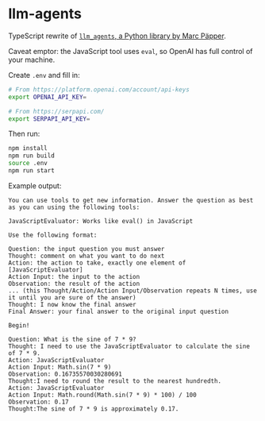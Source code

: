 # llm-agents

TypeScript rewrite of [`llm_agents`, a Python library by Marc Päpper](https://github.com/mpaepper/llm_agents).

Caveat emptor: the JavaScript tool uses `eval`, so OpenAI has full control of your machine.

Create `.env` and fill in:

```sh
# From https://platform.openai.com/account/api-keys
export OPENAI_API_KEY=

# From https://serpapi.com/
export SERPAPI_API_KEY=
```

Then run:

```sh
npm install
npm run build
source .env
npm run start
```

Example output:

```
You can use tools to get new information. Answer the question as best as you can using the following tools:

JavaScriptEvaluator: Works like eval() in JavaScript

Use the following format:

Question: the input question you must answer
Thought: comment on what you want to do next
Action: the action to take, exactly one element of [JavaScriptEvaluator]
Action Input: the input to the action
Observation: the result of the action
... (this Thought/Action/Action Input/Observation repeats N times, use it until you are sure of the answer)
Thought: I now know the final answer
Final Answer: your final answer to the original input question

Begin!

Question: What is the sine of 7 * 9?
Thought: I need to use the JavaScriptEvaluator to calculate the sine of 7 * 9.
Action: JavaScriptEvaluator
Action Input: Math.sin(7 * 9)
Observation: 0.16735570030280691
Thought:I need to round the result to the nearest hundredth.
Action: JavaScriptEvaluator
Action Input: Math.round(Math.sin(7 * 9) * 100) / 100
Observation: 0.17
Thought:The sine of 7 * 9 is approximately 0.17.
```
